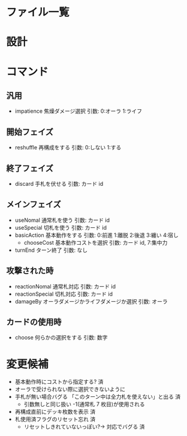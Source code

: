 # ファイル一覧

# 設計

# コマンド

## 汎用

-   impatience
    焦燥ダメージ選択
    引数: 0:オーラ 1:ライフ

## 開始フェイズ

-   reshuffle
    再構成をする
    引数: 0:しない 1:する

## 終了フェイズ

-   discard
    手札を伏せる
    引数: カード id

## メインフェイズ

-   useNomal
    通常札を使う
    引数: カード id
-   useSpecial
    切札を使う
    引数: カード id
-   basicAction
    基本動作をする
    引数: 0:前進 1:離脱 2:後退 3:纏い 4:宿し
    -   chooseCost
        基本動作コストを選択
        引数: カード id, 7:集中力
-   turnEnd
    ターン終了
    引数: なし

## 攻撃された時

-   reactionNomal
    通常札対応
    引数: カード id
-   reactionSpecial
    切札対応
    引数: カード id
-   damageBy
    オーラダメージかライフダメージか選択
    引数: オーラ

## カードの使用時

-   choose
    何らかの選択をする
    引数: 数字

# 変更候補

-   基本動作時にコストから指定する? 済
-   オーラで受けられない際に選択できないように
-   手札が無い場合バグる 「このターン中は全力札を使えない」と出る 済
    -   引数無しと同じ扱い -1(通常札 7 枚目)が使用される
-   再構成直前にデッキ枚数を表示 済
-   札使用済フラグのリセット忘れ 済
    -   リセットしきれていないっぽい?→ 対応でバグる 済

